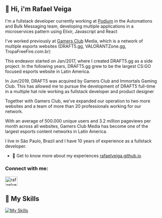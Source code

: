 ## 👋 Hi, i'm Rafael Veiga

I'm a fullstack developer currently working at [Podium](https://www.podium.com/) in the Automations and Bulk Messaging team, developing multiple applications in a microservices pattern using Elixir, Javascript and React

I've worked previously at [Gamers Club](https://gamersclub.com.br/) Media, which is a network of multiple esports websites (DRAFT5.gg, VALORANTZone.gg, TropaFreeFire.com.br)

This endeavor started on Jan/2017, where I created DRAFT5.gg as a side project. In the following years, DRAFT5.gg grew to be the largest CS:GO focused esports website in Latin America.

In Jun/2019, DRAFT5 was acquired by Gamers Club and Immortals Gaming Club. This has allowed me to pursue the development of DRAFT5 full-time in a multiple hat role working as fullstack developer and product designer

Together with Gamers Club, we’ve expanded our operation to two more websites and a team of more than 20 professionals working for our network.

With an average of 500.000 unique users and 3.2 million pageviews per month across all websites, Gamers Club Media has become one of the largest esports content networks in Latin America.

I live in São Paulo, Brazil and I have 10 years of experience as a fullstack developer.

- 📄 Get to know more about my experiences [rafaelveiga.github.io](rafaelveiga.github.io)

<h3 align="left">Connect with me:</h3>
<p align="left">
<a href="https://linkedin.com/in/rafaelveiga1" target="blank"><img align="center" src="https://raw.githubusercontent.com/rahuldkjain/github-profile-readme-generator/master/src/images/icons/Social/linked-in-alt.svg" alt="rafaelveiga1" height="30" width="40" /></a>
</p>

## 🧩 My Skills

[![My Skills](https://skillicons.dev/icons?i=html,css,javascript,typescript,react,sass,figma,git,aws,docker,express,nextjs,nodejs,redis,tailwind,elixir&perline=8)](https://skillicons.dev)
